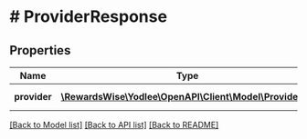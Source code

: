 # # ProviderResponse

## Properties

Name | Type | Description | Notes
------------ | ------------- | ------------- | -------------
**provider** | [**\RewardsWise\Yodlee\OpenAPI\Client\Model\Providers[]**](Providers.md) |  | [optional] [readonly]

[[Back to Model list]](../../README.md#models) [[Back to API list]](../../README.md#endpoints) [[Back to README]](../../README.md)
